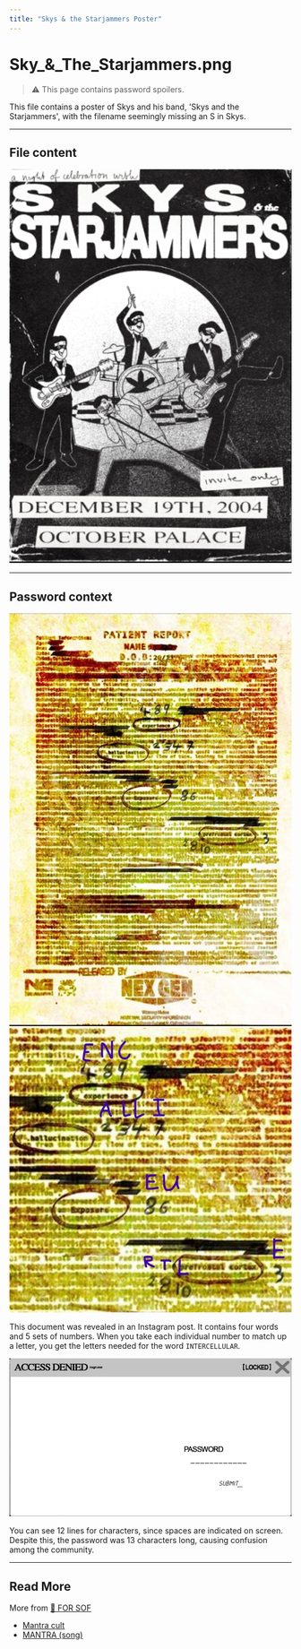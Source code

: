 ```yaml
---
title: "Skys & the Starjammers Poster"
---
```

# Sky_&_The_Starjammers.png

> ⚠ This page contains password spoilers.

This file contains a poster of Skys and his band, 'Skys and the Starjammers', 
with the filename seemingly missing an S in Skys.

***

## File content

![poster.png](../../Resources/files/skys_starjammers/poster.png)

***

## Password context

![nexgendoc.jpg](../../Resources/files/skys_starjammers/nexgendoc.jpg)
![instagram_solve.jpg](../../Resources/files/skys_starjammers/instagram_solve.jpg)

This document was revealed in an Instagram post. It contains four words and 5 sets of numbers. 
When you take each individual number to match up a letter, you get the letters needed for the word 
`INTERCELLULAR`.

![password_placeholder.png](../../Resources/files/skys_starjammers/password_placeholder.png)

You can see 12 lines for characters, since spaces are indicated on screen. Despite this, 
the password was 13 characters long, causing confusion among the community.

***

## Read More

More from [📁 FOR SOF](./for-sof)

- [Mantra cult](../lore/mantra)
- [MANTRA (song)](../music/amo-mantra)
